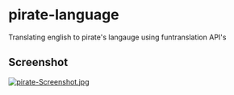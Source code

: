 # pirate-language
 Translating english to pirate's langauge using funtranslation API's

## Screenshot
[![pirate-Screenshot.jpg](https://i.postimg.cc/pTLHSzz3/pirate-Screenshot.jpg)](https://postimg.cc/94KKR4xB)